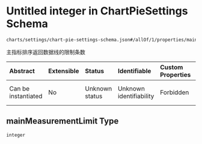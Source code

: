 # Untitled integer in ChartPieSettings Schema

```txt
charts/settings/chart-pie-settings-schema.json#/allOf/1/properties/mainMeasurementLimit
```

主指标排序返回数据线的限制条数

| Abstract            | Extensible | Status         | Identifiable            | Custom Properties | Additional Properties | Access Restrictions | Defined In                                                                                                       |
| :------------------ | :--------- | :------------- | :---------------------- | :---------------- | :-------------------- | :------------------ | :--------------------------------------------------------------------------------------------------------------- |
| Can be instantiated | No         | Unknown status | Unknown identifiability | Forbidden         | Allowed               | none                | [chart-pie-settings-schema.json\*](../out/charts/settings/chart-pie-settings-schema.json "open original schema") |

## mainMeasurementLimit Type

`integer`
